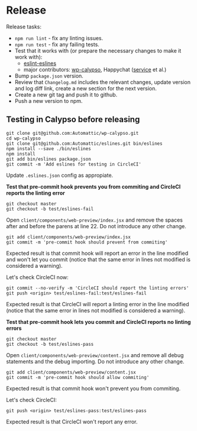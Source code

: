 # Release

Release tasks:

* `npm run lint` - fix any linting issues.
* `npm run test` - fix any failing tests.
* Test that it works with (or prepare the necessary changes to make it work with):
    * [eslint-eslines](https://github.com/Automattic/eslint-eslines)
    * major contributors: [wp-calypso](https://github.com/Automattic/wp-calypso), Happychat ([service](https://github.com/Automattic/happychat-service) et al.)
* Bump `package.json` version.
* Review that `Changelog.md` includes the relevant changes, update version and log diff link, create a new section for the next version.
* Create a new git tag and push it to github.
* Push a new version to npm.

## Testing in Calypso before releasing

    git clone git@github.com:Automattic/wp-calypso.git
    cd wp-calypso
    git clone git@github.com:Automattic/eslines.git bin/eslines
    npm install --save ./bin/eslines
    npm install
    git add bin/eslines package.json
    git commit -m 'Add eslines for testing in CircleCI'

Update `.eslines.json` config as appropiate.

**Test that pre-commit hook prevents you from commiting and CircleCI reports the linting error**

    git checkout master
    git checkout -b test/eslines-fail

Open `client/components/web-preview/index.jsx` and remove the spaces after and before the parens at line 22. Do not introduce any other change.

    git add client/components/web-preview/index.jsx
    git commit -m 'pre-commit hook should prevent from commiting'

Expected result is that commit hook will report an error in the line modified and won't let you commit (notice that the same error in lines not modified is considered a warning).

Let's check CircleCI now:

    git commit --no-verify -m 'CircleCI should report the linting errors'
    git push <origin> test/eslines-fail:test/eslines-fail

Expected result is that CircleCI will report a linting error in the line modified (notice that the same error in lines not modified is considered a warning).

**Test that pre-commit hook lets you commit and CircleCI reports no linting errors**

    git checkout master
    git checkout -b test/eslines-pass

Open `client/components/web-preview/content.jsx` and remove all debug statements and the debug importing. Do not introduce any other change.

    git add client/components/web-preview/content.jsx
    git commit -m 'pre-commit hook should allow commiting'

Expected result is that commit hook won't prevent you from commiting.

Let's check CircleCI:

    git push <origin> test/eslines-pass:test/eslines-pass

Expected result is that CircleCI won't report any error.
